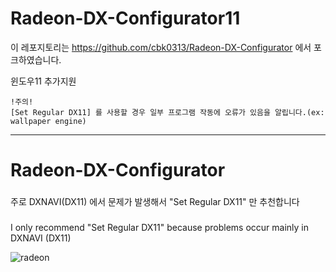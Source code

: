 # Radeon-DX-Configurator11

이 레포지토리는 https://github.com/cbk0313/Radeon-DX-Configurator 에서 포크하였습니다.

윈도우11 추가지원
```
!주의!
[Set Regular DX11] 를 사용할 경우 일부 프로그램 작동에 오류가 있음을 알립니다.(ex: wallpaper engine)
```

---
# Radeon-DX-Configurator




###
주로 DXNAVI(DX11) 에서 문제가 발생해서 "Set Regular DX11" 만 추천합니다
###
I only recommend "Set Regular DX11" because problems occur mainly in DXNAVI (DX11)


![radeon](https://user-images.githubusercontent.com/66576971/216783646-0f266141-059c-4481-b5f3-c5485795755a.png)
